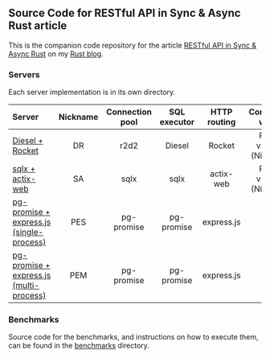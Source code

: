 ## Source Code for RESTful API in Sync & Async Rust article

This is the companion code repository for the article [RESTful API in Sync & Async Rust](https://github.com/pretzelhammer/rust-blog/blob/master/posts/restful-api-in-sync-and-async-rust.md) on my [Rust blog](https://github.com/pretzelhammer/rust-blog).

### Servers

Each server implementation is in its own directory.


| Server                                                         | Nickname | Connection pool | SQL executor | HTTP routing |    Compiled with     | Interpreted with |      Mode      |
|:---------------------------------------------------------------|:--------:|:---------------:|:------------:|:------------:|:--------------------:|:----------------:|:--------------:|
| [Diesel + Rocket](./diesel-rocket)                             |    DR    |      r2d2       |    Diesel    |    Rocket    | Rust v1.53 (Nightly) |                  |                |
| [sqlx + actix-web](./sqlx-actix-web)                           |    SA    |      sqlx       |     sqlx     |  actix-web   | Rust v1.53 (Nightly) |                  |                |
| [pg-promise + express.js (single-process)](./pgp-express)      |   PES    |   pg-promise    |  pg-promise  |  express.js  |                      | node.js v16.0.0  | single-process |
| [pg-promise + express.js (multi-process)](./pgp-express-multi) |   PEM    |   pg-promise    |  pg-promise  |  express.js  |                      | node.js v16.0.0  | multi-process  |

### Benchmarks

Source code for the benchmarks, and instructions on how to execute them, can be found in the [benchmarks](./benchmarks) directory.
